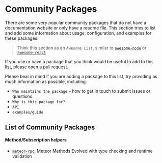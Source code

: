 # Community Packages

There are some very popular community packages that do not have a documentation website or only have a readme file.
This section tries to list and add some information about usage, configuration, and examples for these packages.

> Think this section as an `Awesome List`, similar to [`awesome-node`](https://github.com/sindresorhus/awesome-nodejs) or [`awesome-react`](https://github.com/enaqx/awesome-react)

If you use or have a package that you think would be useful to add to this list, please open a pull request.

Please bear in mind if you are adding a package to this list, try providing as much information as possible, including:

- `Who maintains the package` – how to get in touch to submit issues or questions
- `Why is this package for?`
- `API`
- `examples/guide`

## List of Community Packages

#### Method/Subscription helpers

- [`meteor-rpc`](./meteor-rpc.md), Meteor Methods Evolved with type checking and runtime validation
